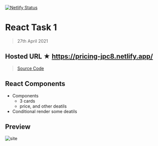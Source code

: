 [![Netlify Status](https://api.netlify.com/api/v1/badges/7c03a914-f40d-43fb-9411-812978f0e320/deploy-status)](https://app.netlify.com/sites/pricing-jpc8/deploys)

# React Task 1

> 27th April 2021

## Hosted URL ★ https://pricing-jpc8.netlify.app/

> [Source Code](Pricing-Card)

## React Components

- Components
  - 3 cards
  - price, and other deatils
- Conditional render some deatils

## Preview

![site](https://github.com/JPC8/guvi_BootCamp/blob/main/Tasks/Week6/React-task-1/Preview1.png)
